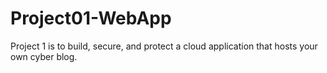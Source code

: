 # Project01-WebApp
Project 1 is to build, secure, and protect a cloud application that hosts your own cyber blog.
